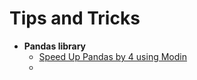 # Tips and Tricks

<ul>
  <li><b>Pandas library</b>
    <ul>
        <li><a href="https://www.kdnuggets.com/2019/11/speed-up-pandas-4x.html" target="_blank">Speed Up Pandas by 4 using Modin</a></li>
        <li>  </li>
      
    
  </li>
</ul>
